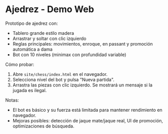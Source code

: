 # Ajedrez - Demo Web

Prototipo de ajedrez con:
- Tablero grande estilo madera
- Arrastrar y soltar con clic izquierdo
- Reglas principales: movimientos, enroque, en passant y promoción automática a dama
- Bot con 10 niveles (minimax con profundidad variable)

Cómo probar:
1. Abre `site/chess/index.html` en el navegador.
2. Selecciona nivel del bot y pulsa "Nueva partida".
3. Arrastra las piezas con clic izquierdo. Se mostrará un mensaje si la jugada es ilegal.

Notas:
- El bot es básico y su fuerza está limitada para mantener rendimiento en navegador.
- Mejoras posibles: detección de jaque mate/jaque real, UI de promoción, optimizaciones de búsqueda.
